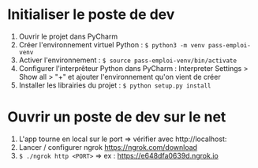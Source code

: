 # Initialiser le poste de dev

1. Ouvrir le projet dans PyCharm 
2. Créer l'environnement virtuel Python : `$ python3 -m venv pass-emploi-venv`
3. Activer l'environnement : `$ source pass-emploi-venv/bin/activate`
4. Configurer l'interprêteur Python dans PyCharm : Interpreter Settings > Show all > "+" et ajouter l'environnement qu'on vient de créer
5. Installer les librairies du projet : `$ python setup.py install` 

# Ouvrir un poste de dev sur le net
1. L'app tourne en local sur le port <PORT> => vérifier avec http://localhost:<PORT>
2. Lancer / configurer ngrok https://ngrok.com/download
3. `$ ./ngrok http <PORT>` => ex : https://e648dfa0639d.ngrok.io
